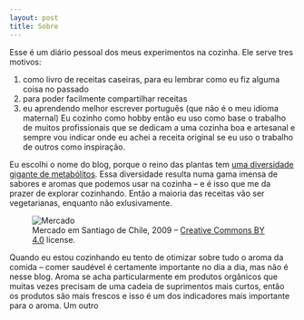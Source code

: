 ```yaml
---
layout: post
title: Sobre
---
```


Esse é um diário pessoal dos meus experimentos na cozinha.
Ele serve tres motivos:
1) como livro de receitas caseiras, para eu lembrar como eu fiz alguma coisa no passado
2) para poder facilmente compartilhar receitas
3) eu aprendendo melhor escrever português (que não é o meu idioma maternal)
Eu cozinho como hobby então eu uso como base o trabalho de muitos profissionais
que se dedicam a uma cozinha boa e artesanal
e sempre vou indicar onde eu achei a receita original se eu uso o trabalho de outros como inspiração.

Eu escolhi o nome do blog, porque o reino das plantas tem
[uma diversidade gigante de metabólitos](https://www.sciencedirect.com/science/article/abs/pii/S1360138518302115).
Essa diversidade resulta numa gama imensa de sabores e aromas que podemos usar na cozinha
– e é isso que me da prazer de explorar cozinhando.
Então a maioria das receitas vão ser vegetarianas, enquanto não exlusivamente.


<figure>
  <img alt="Mercado" src="assets/images/mercado.JPG" />
  <figcaption>
    Mercado em Santiago de Chile, 2009 – <a href="https://creativecommons.org/licenses/by/4.0/">Creative Commons BY 4.0</a> license.
  </figcaption>
</figure>


Quando eu estou cozinhando eu tento de otimizar sobre tudo o aroma da comida
– comer saudével é certamente importante no dia a dia, mas não é nesse blog.
Aroma se acha particularmente em produtos orgânicos que muitas vezes precisam
de uma cadeia de suprimentos mais curtos,
então os produtos são mais frescos e isso é um dos indicadores mais importante para o aroma.
Um outro 
